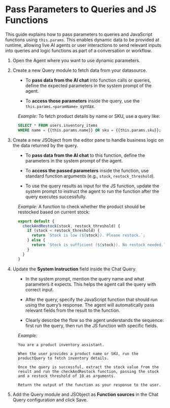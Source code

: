 # Pass Parameters to Queries and JS Functions

This guide explains how to pass parameters to queries and JavaScript functions using `this.params`. This enables dynamic data to be provided at runtime, allowing live AI agents or user interactions to send relevant inputs into queries and logic functions as part of a conversation or workflow.

1.  Open the Agent where you want to use dynamic parameters.

2. Create a new Query module to fetch data from your datasource.

<dd>

- To **pass data from the AI chat** into function calls or queries, define the expected parameters in the system prompt of the agent. 

- To **access those parameters** inside the query, use the `this.params.<paramName> `syntax.


*Example:* To fetch product details by name or SKU, use a query like:


```sql
SELECT * FROM users.inventory_items
WHERE name = {{this.params.name}} OR sku = {{this.params.sku}};
```

</dd>

3. Create a new JSObject from the editor pane to handle business logic on the data returned by the query.

<dd>

- To **pass data from the AI chat** to this function, define the parameters in the system prompt of the agent.

- To **access the passed parameters** inside the function, use standard function arguments (e.g., `stock`, `restock_threshold`).

- To use the query results as input for the JS function, update the system prompt to instruct the agent to run the function after the query executes successfully. 

*Example:* A function to check whether the product should be restocked based on current stock:

```js
export default {
  checkAndRestock(stock, restock_threshold) {
    if (stock < restock_threshold) {
      return `Stock is low (${stock}). Please restock.`;
    } else {
      return `Stock is sufficient (${stock}). No restock needed.`;
    }
  }
}
```


</dd>

4. Update the **System Instruction** field inside the Chat Query.

<dd>

- In the system prompt, mention the query name and what parameters it expects. This helps the agent call the query with correct input.

- After the query, specify the JavaScript function that should run using the query’s response. The agent will automatically pass relevant fields from the result to the function.

- Clearly describe the flow so the agent understands the sequence: first run the query, then run the JS function with specific fields.

*Example:*

```
You are a product inventory assistant.

When the user provides a product name or SKU, run the productQuery to fetch inventory details.

Once the query is successful, extract the stock value from the result and run the checkAndRestock function, passing the stock and a restock threshold of 10 as arguments.

Return the output of the function as your response to the user.
```

</dd>


5. Add the Query module and JSObject as **Function sources** in the Chat Query configuration and click Save.

